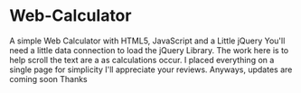 # Web-Calculator
A simple Web Calculator with HTML5, JavaScript and a Little jQuery
You'll need a little data connection to load the jQuery Library. The work here is to help scroll the text are a as calculations occur.
I placed everything on a single page for simplicity
I'll appreciate your reviews. Anyways, updates are coming soon
Thanks
